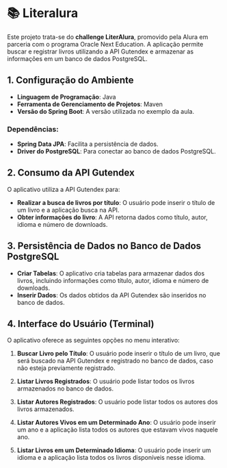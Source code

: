 # 📚 Literalura

Este projeto trata-se do **challenge LiterAlura**, promovido pela Alura em parceria com o programa Oracle Next Education. A aplicação permite buscar e registrar livros utilizando a API Gutendex e armazenar as informações em um banco de dados PostgreSQL.

## 1. Configuração do Ambiente

- **Linguagem de Programação**: Java
- **Ferramenta de Gerenciamento de Projetos**: Maven
- **Versão do Spring Boot**: A versão utilizada no exemplo da aula.

### Dependências:
- **Spring Data JPA**: Facilita a persistência de dados.
- **Driver do PostgreSQL**: Para conectar ao banco de dados PostgreSQL.

## 2. Consumo da API Gutendex

O aplicativo utiliza a API Gutendex para:

- **Realizar a busca de livros por título**: O usuário pode inserir o título de um livro e a aplicação busca na API.
- **Obter informações do livro**: A API retorna dados como título, autor, idioma e número de downloads.

## 3. Persistência de Dados no Banco de Dados PostgreSQL

- **Criar Tabelas**: O aplicativo cria tabelas para armazenar dados dos livros, incluindo informações como título, autor, idioma e número de downloads.
- **Inserir Dados**: Os dados obtidos da API Gutendex são inseridos no banco de dados.

## 4. Interface do Usuário (Terminal)

O aplicativo oferece as seguintes opções no menu interativo:

1. **Buscar Livro pelo Título**: O usuário pode inserir o título de um livro, que será buscado na API Gutendex e registrado no banco de dados, caso não esteja previamente registrado.

2. **Listar Livros Registrados**: O usuário pode listar todos os livros armazenados no banco de dados.

3. **Listar Autores Registrados**: O usuário pode listar todos os autores dos livros armazenados.

4. **Listar Autores Vivos em um Determinado Ano**: O usuário pode inserir um ano e a aplicação lista todos os autores que estavam vivos naquele ano.

5. **Listar Livros em um Determinado Idioma**: O usuário pode inserir um idioma e a aplicação lista todos os livros disponíveis nesse idioma.

